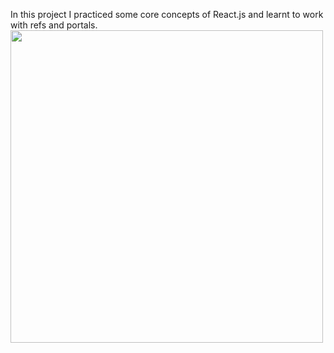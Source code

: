 In this project I practiced some core concepts of React.js and learnt to work with refs and portals.
<img src="https://github.com/yourusername/yourrepo/blob/main/![Screen Recording 2025-05-09 at 11 56 27 AM](https://github.com/user-attachments/assets/06819651-1bf9-4bfc-9a3b-e2d58a37f858)?raw=true" width="500"/>


